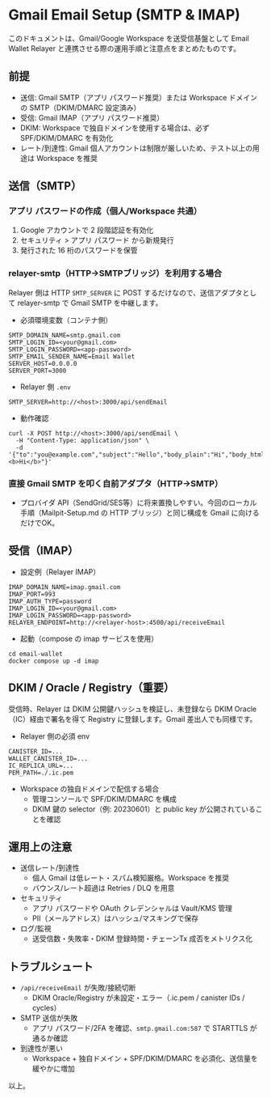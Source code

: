 # Gmail Email Setup (SMTP & IMAP)

このドキュメントは、Gmail/Google Workspace を送受信基盤として Email Wallet Relayer と連携させる際の運用手順と注意点をまとめたものです。

## 前提
- 送信: Gmail SMTP（アプリ パスワード推奨）または Workspace ドメインの SMTP（DKIM/DMARC 設定済み）
- 受信: Gmail IMAP（アプリ パスワード推奨）
- DKIM: Workspace で独自ドメインを使用する場合は、必ず SPF/DKIM/DMARC を有効化
- レート/到達性: Gmail 個人アカウントは制限が厳しいため、テスト以上の用途は Workspace を推奨

## 送信（SMTP）

### アプリ パスワードの作成（個人/Workspace 共通）
1. Google アカウントで 2 段階認証を有効化
2. セキュリティ > アプリ パスワード から新規発行
3. 発行された 16 桁のパスワードを保管

### relayer-smtp（HTTP→SMTPブリッジ）を利用する場合
Relayer 側は HTTP `SMTP_SERVER` に POST するだけなので、送信アダプタとして relayer-smtp で Gmail SMTP を中継します。

- 必須環境変数（コンテナ側）
```
SMTP_DOMAIN_NAME=smtp.gmail.com
SMTP_LOGIN_ID=<your@gmail.com>
SMTP_LOGIN_PASSWORD=<app-password>
SMTP_EMAIL_SENDER_NAME=Email Wallet
SERVER_HOST=0.0.0.0
SERVER_PORT=3000
```
- Relayer 側 `.env`
```
SMTP_SERVER=http://<host>:3000/api/sendEmail
```
- 動作確認
```
curl -X POST http://<host>:3000/api/sendEmail \
  -H "Content-Type: application/json" \
  -d '{"to":"you@example.com","subject":"Hello","body_plain":"Hi","body_html":"<b>Hi</b>"}'
```

### 直接 Gmail SMTP を叩く自前アダプタ（HTTP→SMTP）
- プロバイダ API（SendGrid/SES等）に将来置換しやすい。今回のローカル手順（Mailpit-Setup.md の HTTP ブリッジ）と同じ構成を Gmail に向けるだけでOK。

## 受信（IMAP）
- 設定例（Relayer IMAP）
```
IMAP_DOMAIN_NAME=imap.gmail.com
IMAP_PORT=993
IMAP_AUTH_TYPE=password
IMAP_LOGIN_ID=<your@gmail.com>
IMAP_LOGIN_PASSWORD=<app-password>
RELAYER_ENDPOINT=http://<relayer-host>:4500/api/receiveEmail
```
- 起動（compose の imap サービスを使用）
```
cd email-wallet
docker compose up -d imap
```

## DKIM / Oracle / Registry（重要）
受信時、Relayer は DKIM 公開鍵ハッシュを検証し、未登録なら DKIM Oracle（IC）経由で署名を得て Registry に登録します。Gmail 差出人でも同様です。

- Relayer 側の必須 env
```
CANISTER_ID=...
WALLET_CANISTER_ID=...
IC_REPLICA_URL=...
PEM_PATH=./.ic.pem
```
- Workspace の独自ドメインで配信する場合
  - 管理コンソールで SPF/DKIM/DMARC を構成
  - DKIM 鍵の selector（例: 20230601）と public key が公開されていることを確認

## 運用上の注意
- 送信レート/到達性
  - 個人 Gmail は低レート・スパム検知厳格。Workspace を推奨
  - バウンス/レート超過は Retries / DLQ を用意
- セキュリティ
  - アプリ パスワードや OAuth クレデンシャルは Vault/KMS 管理
  - PII（メールアドレス）はハッシュ/マスキングで保存
- ログ/監視
  - 送受信数・失敗率・DKIM 登録時間・チェーンTx 成否をメトリクス化

## トラブルシュート
- `/api/receiveEmail` が失敗/接続切断
  - DKIM Oracle/Registry が未設定・エラー（.ic.pem / canister IDs / cycles）
- SMTP 送信が失敗
  - アプリ パスワード/2FA を確認、`smtp.gmail.com:587` で STARTTLS が通るか確認
- 到達性が悪い
  - Workspace + 独自ドメイン + SPF/DKIM/DMARC を必須化、送信量を緩やかに増加

以上。
